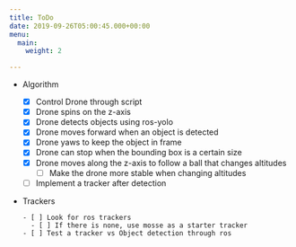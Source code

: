 ```yaml
---
title: ToDo
date: 2019-09-26T05:00:45.000+00:00
menu:
  main:
    weight: 2

---
```

* Algorithm

    - [X] Control Drone through script
    - [X] Drone spins on the z-axis
    - [X] Drone detects objects using ros-yolo
    - [X] Drone moves forward when an object is detected
    - [X] Drone yaws to keep the object in frame
    - [X] Drone can stop when the bounding box is a certain size
    - [X] Drone moves along the z-axis to follow a ball that changes altitudes
      - [ ] Make the drone more stable when changing altitudes
    - [ ] Implement a tracker after detection

* Trackers

      - [ ] Look for ros trackers
        - [ ] If there is none, use mosse as a starter tracker
      - [ ] Test a tracker vs Object detection through ros